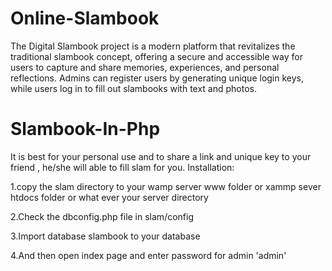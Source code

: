 # Online-Slambook
 The Digital Slambook project is a modern platform that revitalizes the traditional slambook concept, offering a secure and accessible way for users to capture and share memories, experiences, and personal reflections. Admins can register users by generating unique login keys, while users log in to fill out slambooks with text and photos. 
# Slambook-In-Php
It is best for your personal use and to share a link and unique key to your friend , he/she will able to fill slam for you.
Installation:

1.copy the slam directory to your wamp server www folder or xammp sever htdocs folder or what ever your server directory

 2.Check the dbconfig.php file in slam/config

 3.Import database slambook to your database

 4.And then open index page and enter password for admin 'admin'
